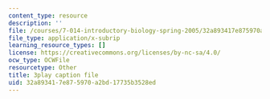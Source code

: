 ```yaml
---
content_type: resource
description: ''
file: /courses/7-014-introductory-biology-spring-2005/32a893417e875970a2bd17735b3528ed_RJf9jRf-Ekw.vtt
file_type: application/x-subrip
learning_resource_types: []
license: https://creativecommons.org/licenses/by-nc-sa/4.0/
ocw_type: OCWFile
resourcetype: Other
title: 3play caption file
uid: 32a89341-7e87-5970-a2bd-17735b3528ed
---
```

